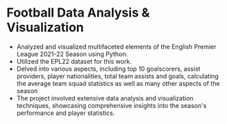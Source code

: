 # Football Data Analysis & Visualization

* Analyzed and visualized multifaceted elements of the English Premier League 2021-22 Season using Python.
* Utilized the EPL22 dataset for this work.
* Delved into various aspects, including top 10 goalscorers, assist providers, player nationalities, total team assists and goals, calculating the average team squad statistics as well as many other aspects of the season
* The project involved extensive data analysis and visualization techniques, showcasing comprehensive insights into the season's performance and player statistics.
